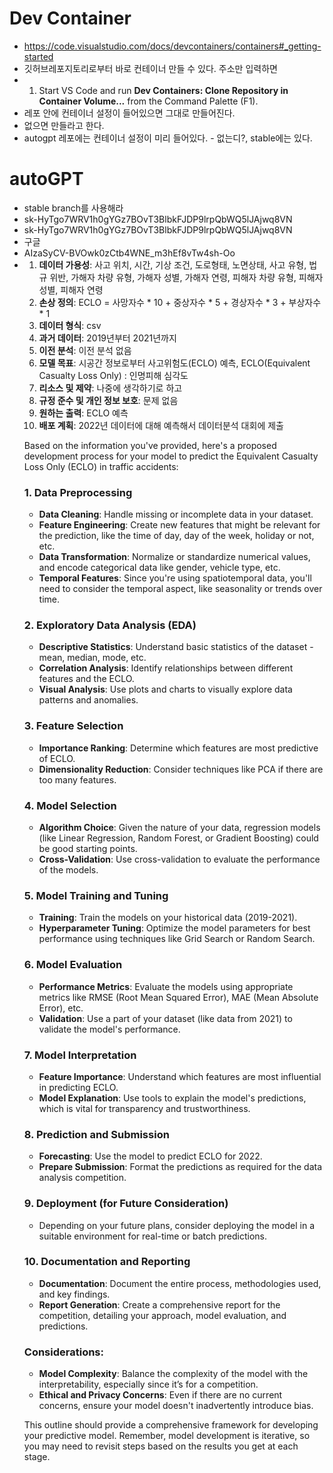 # Dev Container
- https://code.visualstudio.com/docs/devcontainers/containers#_getting-started
- 깃허브레포지토리로부터 바로 컨테이너 만들 수 있다. 주소만 입력하면
- 1. Start VS Code and run **Dev Containers: Clone Repository in Container Volume...** from the Command Palette (F1).
- 레포 안에 컨테이너 설정이 들어있으면 그대로 만들어진다.
- 없으면 만들라고 한다.
- autogpt 레포에는 컨테이너 설정이 미리 들어있다. - 없는디?, stable에는 있다.
# autoGPT
- stable branch를 사용해라
- 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
- 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
- 구글
- AIzaSyCV-BVOwk0zCtb4WNE_m3hEf8vTw4sh-Oo
- <script async src="https://cse.google.com/cse.js?cx=75b7bb41496684317">  
</script>  
<div class="gcse-search"></div>

1. **데이터 가용성**: 사고 위치, 시간, 기상 조건, 도로형태, 노면상태, 사고 유형, 법규 위반, 가해자 차량 유형, 가해자 성별, 가해자 연령, 피해자 차량 유형, 피해자 성별, 피해자 연령
2. **손상 정의**:  ECLO = 사망자수 * 10 + 중상자수 * 5 + 경상자수 * 3 + 부상자수 * 1
3. **데이터 형식**: csv
4. **과거 데이터**: 2019년부터 2021년까지
5. **이전 분석**: 이전 분석 없음
6. **모델 목표**: 시공간 정보로부터 사고위험도(ECLO) 예측, ECLO(Equivalent Casualty Loss Only) : 인명피해 심각도
7. **리소스 및 제약**: 나중에 생각하기로 하고
8. **규정 준수 및 개인 정보 보호**: 문제 없음
9. **원하는 출력**: ECLO 예측
10. **배포 계획**: 2022년 데이터에 대해 예측해서 데이터분석 대회에 제출

Based on the information you've provided, here's a proposed development process for your model to predict the Equivalent Casualty Loss Only (ECLO) in traffic accidents:

### 1. Data Preprocessing
- **Data Cleaning**: Handle missing or incomplete data in your dataset.
- **Feature Engineering**: Create new features that might be relevant for the prediction, like the time of day, day of the week, holiday or not, etc.
- **Data Transformation**: Normalize or standardize numerical values, and encode categorical data like gender, vehicle type, etc.
- **Temporal Features**: Since you're using spatiotemporal data, you'll need to consider the temporal aspect, like seasonality or trends over time.

### 2. Exploratory Data Analysis (EDA)
- **Descriptive Statistics**: Understand basic statistics of the dataset - mean, median, mode, etc.
- **Correlation Analysis**: Identify relationships between different features and the ECLO.
- **Visual Analysis**: Use plots and charts to visually explore data patterns and anomalies.

### 3. Feature Selection
- **Importance Ranking**: Determine which features are most predictive of ECLO.
- **Dimensionality Reduction**: Consider techniques like PCA if there are too many features.

### 4. Model Selection
- **Algorithm Choice**: Given the nature of your data, regression models (like Linear Regression, Random Forest, or Gradient Boosting) could be good starting points.
- **Cross-Validation**: Use cross-validation to evaluate the performance of the models.

### 5. Model Training and Tuning
- **Training**: Train the models on your historical data (2019-2021).
- **Hyperparameter Tuning**: Optimize the model parameters for best performance using techniques like Grid Search or Random Search.

### 6. Model Evaluation
- **Performance Metrics**: Evaluate the models using appropriate metrics like RMSE (Root Mean Squared Error), MAE (Mean Absolute Error), etc.
- **Validation**: Use a part of your dataset (like data from 2021) to validate the model's performance.

### 7. Model Interpretation
- **Feature Importance**: Understand which features are most influential in predicting ECLO.
- **Model Explanation**: Use tools to explain the model's predictions, which is vital for transparency and trustworthiness.

### 8. Prediction and Submission
- **Forecasting**: Use the model to predict ECLO for 2022.
- **Prepare Submission**: Format the predictions as required for the data analysis competition.

### 9. Deployment (for Future Consideration)
- Depending on your future plans, consider deploying the model in a suitable environment for real-time or batch predictions.

### 10. Documentation and Reporting
- **Documentation**: Document the entire process, methodologies used, and key findings.
- **Report Generation**: Create a comprehensive report for the competition, detailing your approach, model evaluation, and predictions.

### Considerations:
- **Model Complexity**: Balance the complexity of the model with the interpretability, especially since it’s for a competition.
- **Ethical and Privacy Concerns**: Even if there are no current concerns, ensure your model doesn't inadvertently introduce bias.

This outline should provide a comprehensive framework for developing your predictive model. Remember, model development is iterative, so you may need to revisit steps based on the results you get at each stage.